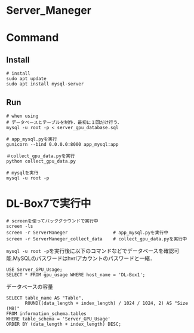 # Server_Maneger

# Command
## Install
```
# install
sudo apt update
sudo apt install mysql-server
```

## Run
```
# when using
# データベースとテーブルを制作．最初に１回だけ行う．
mysql -u root -p < server_gpu_database.sql

# app_mysql.pyを実行
gunicorn --bind 0.0.0.0:8000 app_mysql:app

＃collect_gpu_data.pyを実行
python collect_gpu_data.py

# mysqlを実行
mysql -u root -p
```

# DL-Box7で実行中
```
# screenを使ってバックグラウンドで実行中
screen -ls
screen -r ServerManeger                 # app_mysql.pyを実行中
screen -r ServerManeger_collect_data    # collect_gpu_data.pyを実行中
```

```mysql -u root -p```を実行後に以下のコマンドなどでデータベースを確認可能.MySQLのパスワードはhvrlアカウントのパスワードと一緒．
```
USE Server_GPU_Usage;
SELECT * FROM gpu_usage WHERE host_name = 'DL-Box1';
```
データベースの容量
```
SELECT table_name AS "Table", 
       ROUND((data_length + index_length) / 1024 / 1024, 2) AS "Size (MB)"
FROM information_schema.tables
WHERE table_schema = 'Server_GPU_Usage'
ORDER BY (data_length + index_length) DESC;
```
